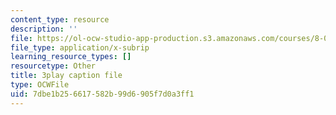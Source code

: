 ```yaml
---
content_type: resource
description: ''
file: https://ol-ocw-studio-app-production.s3.amazonaws.com/courses/8-01sc-classical-mechanics-fall-2016/7dbe1b256617582b99d6905f7d0a3ff1_rd9d0WBFzt8.vtt
file_type: application/x-subrip
learning_resource_types: []
resourcetype: Other
title: 3play caption file
type: OCWFile
uid: 7dbe1b25-6617-582b-99d6-905f7d0a3ff1
---
```

